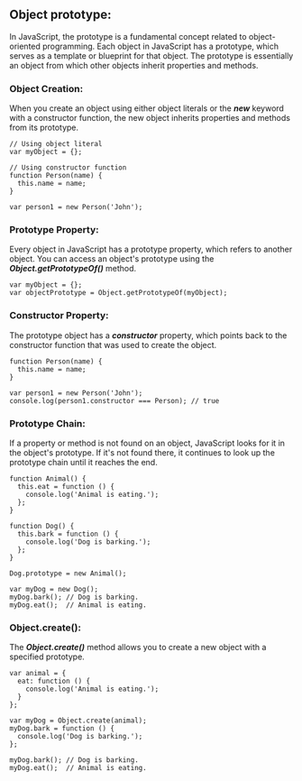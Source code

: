 ## Object prototype:

In JavaScript, the prototype is a fundamental concept related to object-oriented programming. Each object in JavaScript has a prototype, which serves as a template or blueprint for that object. The prototype is essentially an object from which other objects inherit properties and methods.

### Object Creation:

When you create an object using either object literals or the **_new_** keyword with a constructor function, the new object inherits properties and methods from its prototype.

```
// Using object literal
var myObject = {};

// Using constructor function
function Person(name) {
  this.name = name;
}

var person1 = new Person('John');
```

### Prototype Property:

Every object in JavaScript has a prototype property, which refers to another object. You can access an object's prototype using the **_Object.getPrototypeOf()_** method.

```
var myObject = {};
var objectPrototype = Object.getPrototypeOf(myObject);
```

### Constructor Property:

The prototype object has a **_constructor_** property, which points back to the constructor function that was used to create the object.

```
function Person(name) {
  this.name = name;
}

var person1 = new Person('John');
console.log(person1.constructor === Person); // true
```

### Prototype Chain:

If a property or method is not found on an object, JavaScript looks for it in the object's prototype. If it's not found there, it continues to look up the prototype chain until it reaches the end.

```
function Animal() {
  this.eat = function () {
    console.log('Animal is eating.');
  };
}

function Dog() {
  this.bark = function () {
    console.log('Dog is barking.');
  };
}

Dog.prototype = new Animal();

var myDog = new Dog();
myDog.bark(); // Dog is barking.
myDog.eat();  // Animal is eating.
```

### Object.create():

The **_Object.create()_** method allows you to create a new object with a specified prototype.

```
var animal = {
  eat: function () {
    console.log('Animal is eating.');
  }
};

var myDog = Object.create(animal);
myDog.bark = function () {
  console.log('Dog is barking.');
};

myDog.bark(); // Dog is barking.
myDog.eat();  // Animal is eating.
```

